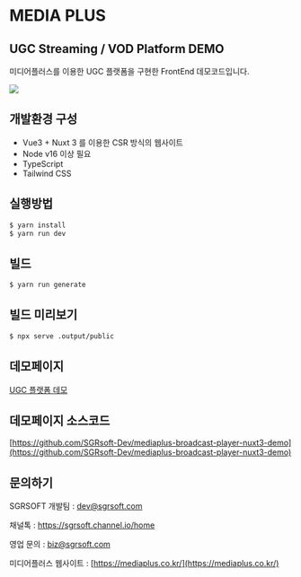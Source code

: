 # MEDIA PLUS

## UGC Streaming / VOD Platform DEMO

미디어플러스를 이용한 UGC 플랫폼을 구현한 FrontEnd 데모코드입니다.

![](https://nnbkegvqsbcu5297614.cdn.ntruss.com/profile/202308/639de76eff35933850360e675624236d.png)

## 개발환경 구성

- Vue3 + Nuxt 3  를 이용한 CSR 방식의 웹사이트
- Node v16 이상 필요
- TypeScript
- Tailwind CSS

## 실행방법

```bash
$ yarn install
$ yarn run dev
```

## 빌드
    
```bash
$ yarn run generate
```

## 빌드 미리보기
    
```bash
$ npx serve .output/public
```



## 데모페이지
[UGC 플랫폼 데모](https://mediaplus-broadcast-player-nuxt3-demo.web.app/)


## 데모페이지 소스코드
[https://github.com/SGRsoft-Dev/mediaplus-broadcast-player-nuxt3-demo](https://github.com/SGRsoft-Dev/mediaplus-broadcast-player-nuxt3-demo)

## 문의하기

SGRSOFT 개발팀  : dev@sgrsoft.com

채널톡 : https://sgrsoft.channel.io/home

영업 문의 : biz@sgrsoft.com

미디어플러스 웹사이트 : 
[https://mediaplus.co.kr/](https://mediaplus.co.kr/)
